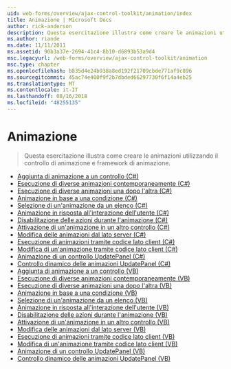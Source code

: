 ```yaml
---
uid: web-forms/overview/ajax-control-toolkit/animation/index
title: Animazione | Microsoft Docs
author: rick-anderson
description: Questa esercitazione illustra come creare le animazioni utilizzando il controllo di animazione e framework di animazione.
ms.author: riande
ms.date: 11/11/2011
ms.assetid: 90b3a37e-2694-41c4-8b10-d6893b53a9d4
msc.legacyurl: /web-forms/overview/ajax-control-toolkit/animation
msc.type: chapter
ms.openlocfilehash: b835d4e24b938a8ed192f21709cbde771af9c896
ms.sourcegitcommit: 45ac74e400f9f2b7dbded66297730f6f14a4eb25
ms.translationtype: MT
ms.contentlocale: it-IT
ms.lasthandoff: 08/16/2018
ms.locfileid: "48255135"
---
```

<a name="animation"></a>Animazione
====================
> Questa esercitazione illustra come creare le animazioni utilizzando il controllo di animazione e framework di animazione.


- [Aggiunta di animazione a un controllo (C#)](adding-animation-to-a-control-cs.md)
- [Esecuzione di diverse animazioni contemporaneamente (C#)](executing-several-animations-at-the-same-time-cs.md)
- [Esecuzione di diverse animazioni una dopo l'altra (C#)](executing-several-animations-after-each-other-cs.md)
- [Animazione in base a una condizione (C#)](animation-depending-on-a-condition-cs.md)
- [Selezione di un'animazione da un elenco (C#)](picking-one-animation-out-of-a-list-cs.md)
- [Animazione in risposta all'interazione dell'utente (C#)](animating-in-response-to-user-interaction-cs.md)
- [Disabilitazione delle azioni durante l'animazione (C#)](disabling-actions-during-animation-cs.md)
- [Attivazione di un'animazione in un altro controllo (C#)](triggering-an-animation-in-another-control-cs.md)
- [Modifica delle animazioni dal lato server (C#)](modifying-animations-from-the-server-side-cs.md)
- [Esecuzione di animazioni tramite codice lato client (C#)](executing-animations-using-client-side-code-cs.md)
- [Modifica di un'animazione tramite codice lato client (C#)](changing-an-animation-using-client-side-code-cs.md)
- [Animazione di un controllo UpdatePanel (C#)](animating-an-updatepanel-control-cs.md)
- [Controllo dinamico delle animazioni UpdatePanel (C#)](dynamically-controlling-updatepanel-animations-cs.md)
- [Aggiunta di animazione a un controllo (VB)](adding-animation-to-a-control-vb.md)
- [Esecuzione di diverse animazioni contemporaneamente (VB)](executing-several-animations-at-the-same-time-vb.md)
- [Esecuzione di diverse animazioni una dopo l'altra (VB)](executing-several-animations-after-each-other-vb.md)
- [Animazione in base a una condizione (VB)](animation-depending-on-a-condition-vb.md)
- [Selezione di un'animazione da un elenco (VB)](picking-one-animation-out-of-a-list-vb.md)
- [Animazione in risposta all'interazione dell'utente (VB)](animating-in-response-to-user-interaction-vb.md)
- [Disabilitazione delle azioni durante l'animazione (VB)](disabling-actions-during-animation-vb.md)
- [Attivazione di un'animazione in un altro controllo (VB)](triggering-an-animation-in-another-control-vb.md)
- [Modifica delle animazioni dal lato server (VB)](modifying-animations-from-the-server-side-vb.md)
- [Esecuzione di animazioni tramite codice lato client (VB)](executing-animations-using-client-side-code-vb.md)
- [Modifica di un'animazione tramite codice lato client (VB)](changing-an-animation-using-client-side-code-vb.md)
- [Animazione di un controllo UpdatePanel (VB)](animating-an-updatepanel-control-vb.md)
- [Controllo dinamico delle animazioni UpdatePanel (VB)](dynamically-controlling-updatepanel-animations-vb.md)
